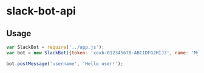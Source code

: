# slack-bot-api
## Usage
```js
var SlackBot = require('../app.js');
var bot = new SlackBot({token: 'xoxb-012345678-ABC1DFG2HIJ3', name: 'My Bot'});

bot.postMessage('username', 'Hello user!');
```
